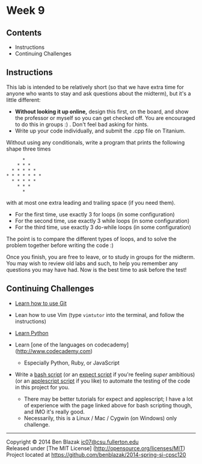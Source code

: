# Week 9

## Contents

- Instructions
- Continuing Challenges



## Instructions

This lab is intended to be relatively short (so that we have extra time for
anyone who wants to stay and ask questions about the midterm), but it's a
little different:
- **Without looking it up online,** design this first, on the board, and show
  the professor or myself so you can get checked off.  You are encouraged to do
  this in groups :) .  Don't feel bad asking for hints.
- Write up your code individually, and submit the .cpp file on Titanium.

Without using any conditionals, write a program that prints the following shape
three times
```
      *
    * * *
  * * * * *
* * * * * * *
  * * * * *
    * * *
      *
```
with at most one extra leading and trailing space (if you need them).
- For the first time, use exactly 3 for loops (in some configuration)
- For the second time, use exactly 3 while loops (in some configuration)
- For the third time, use exactly 3 do-while loops (in some configuration)

The point is to compare the different types of loops, and to solve the problem
together before writing the code :)

Once you finish, you are free to leave, or to study in groups for the midterm.
You may wish to review old labs and such, to help you remember any questions
you may have had.  Now is the best time to ask before the test!



## Continuing Challenges

- [Learn how to use Git](http://git-scm.com/documentation)

- Lean how to use Vim (type `vimtutor` into the terminal, and follow the
  instructions)

- [Learn Python](http://docs.python.org/3.3/tutorial/)

- Learn [one of the languages on codecademy] (http://www.codecademy.com)
    - Especially Python, Ruby, or JavaScript

- Write a [bash script](http://www.tldp.org/LDP/abs/html/) (or an [expect
  script](http://w2home.blogspot.com/2007/11/expect-tutorial.html) if you're
  feeling *super* ambitious) (or an [applescript
  script](http://macosxautomation.com/applescript/firsttutorial/index.html) if
  you like) to automate the testing of the code in this project for you.
    - There may be better tutorials for expect and applescript; I have a lot of
      experience with the page linked above for bash scripting though, and IMO
      it's really good.
    - Necessarily, this is a Linux / Mac / Cygwin (on Windows) only challenge.



-------------------------------------------------------------------------------

Copyright &copy; 2014 Ben Blazak <ic07@csu.fullerton.edu>  
Released under [The MIT License] (http://opensource.org/licenses/MIT)  
Project located at <https://github.com/benblazak/2014-spring-si-cpsc120>

